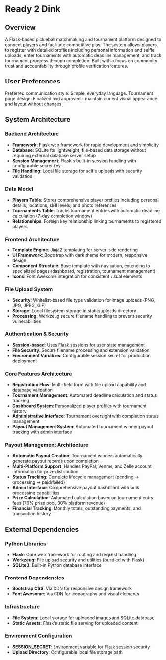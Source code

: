 # Ready 2 Dink

## Overview

A Flask-based pickleball matchmaking and tournament platform designed to connect players and facilitate competitive play. The system allows players to register with detailed profiles including personal information and selfie uploads, enter tournaments with automatic deadline management, and track tournament progress through completion. Built with a focus on community trust and accountability through profile verification features.

## User Preferences

Preferred communication style: Simple, everyday language.
Tournament page design: Finalized and approved - maintain current visual appearance and layout without changes.

## System Architecture

### Backend Architecture
- **Framework**: Flask web framework for rapid development and simplicity
- **Database**: SQLite for lightweight, file-based data storage without requiring external database server setup
- **Session Management**: Flask's built-in session handling with configurable secret key
- **File Handling**: Local file storage for selfie uploads with security validation

### Data Model
- **Players Table**: Stores comprehensive player profiles including personal details, locations, skill levels, and photo references
- **Tournaments Table**: Tracks tournament entries with automatic deadline calculation (7-day completion window)
- **Relationships**: Foreign key relationship linking tournaments to registered players

### Frontend Architecture
- **Template Engine**: Jinja2 templating for server-side rendering
- **UI Framework**: Bootstrap with dark theme for modern, responsive design
- **Component Structure**: Base template with navigation, extending to specialized pages (dashboard, registration, tournament management)
- **Icons**: Font Awesome integration for consistent visual elements

### File Upload System
- **Security**: Whitelist-based file type validation for image uploads (PNG, JPG, JPEG, GIF)
- **Storage**: Local filesystem storage in static/uploads directory
- **Processing**: Werkzeug secure filename handling to prevent security vulnerabilities

### Authentication & Security
- **Session-based**: Uses Flask sessions for user state management
- **File Security**: Secure filename processing and extension validation
- **Environment Variables**: Configurable session secret for production deployment

### Core Features Architecture
- **Registration Flow**: Multi-field form with file upload capability and database validation
- **Tournament Management**: Automated deadline calculation and status tracking
- **Dashboard System**: Personalized player profiles with tournament history
- **Administrative Interface**: Tournament oversight with completion status management
- **Payout Management System**: Automated tournament winner payout tracking with admin interface

### Payout Management Architecture
- **Automatic Payout Creation**: Tournament winners automatically generate payout records upon completion
- **Multi-Platform Support**: Handles PayPal, Venmo, and Zelle account information for prize distribution
- **Status Tracking**: Complete lifecycle management (pending → processing → paid/failed)
- **Admin Interface**: Comprehensive payout dashboard with bulk processing capabilities
- **Prize Calculation**: Automated calculation based on tournament entry fees (70% prize pool, 30% platform revenue)
- **Financial Tracking**: Monthly totals, outstanding payments, and transaction history

## External Dependencies

### Python Libraries
- **Flask**: Core web framework for routing and request handling
- **Werkzeug**: File upload security and utilities (bundled with Flask)
- **SQLite3**: Built-in Python database interface

### Frontend Dependencies
- **Bootstrap CSS**: Via CDN for responsive design framework
- **Font Awesome**: Via CDN for iconography and visual elements

### Infrastructure
- **File System**: Local storage for uploaded images and SQLite database
- **Static Assets**: Flask's static file serving for uploaded content

### Environment Configuration
- **SESSION_SECRET**: Environment variable for Flask session security
- **Upload Directory**: Configurable local file storage path